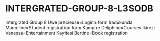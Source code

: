 # INTERGRATED-GROUP-8-L3SODB
 Intergrated Group 8
Uwe precieuse=Loginn form
Iradukunda Marceline=Student registration form
Kampire Deliphine=Courses
Ikirezi Vanessa=Entertainment
Kayitesi Bertine=Book registration
